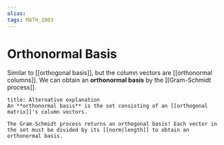 ```yaml
---
alias:
tags: MATH_1B03
---
```

# Orthonormal Basis
Similar to [[orthogonal basis]], but the column vectors are [[orthonormal columns]]. We can obtain an **orthonormal basis** by the [[Gram-Schmidt process]].

```ad-tip
title: Alternative explanation
An **orthonormal basis** is the set consisting of an [[orthogonal matrix]]'s column vectors. 
```

```ad-warning
The Gram-Schmidt process returns an orthogonal basis! Each vector in the set must be divided by its [[norm|length]] to obtain an orthonormal basis.
```
